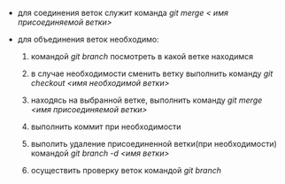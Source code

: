 * для соединения веток служит команда _git merge < имя присоединяемой ветки>_

* для объединения веток необходимо:

    1. командой _git branch_ посмотреть в какой ветке находимся
    
    2. в случае необходимости сменить ветку выполнить команду _git checkout <имя необходимой ветки>_

    3. находясь на выбранной ветке, выполнить команду _git merge <имя присоединяемой ветки>_

    4. выполнить коммит при необходимости

    5. выполить удаление присоединенной ветки(при необходимости) командой _git branch -d <имя ветки>_

    6. осуществить проверку веток командой _git branch_